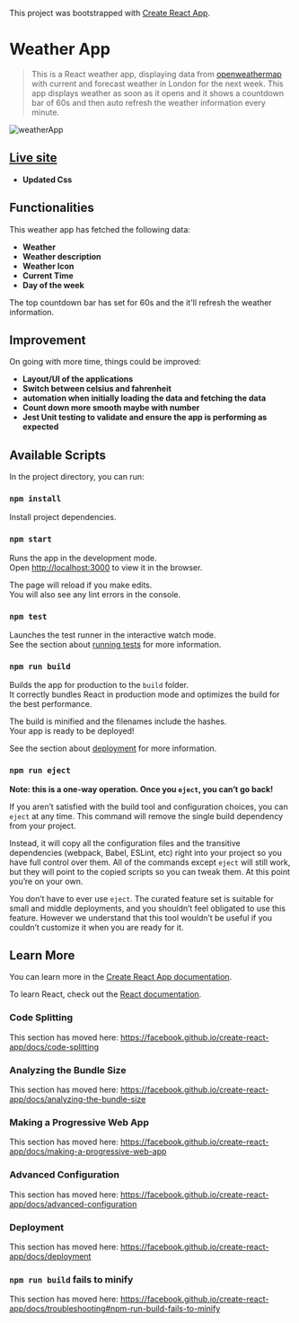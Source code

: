 This project was bootstrapped with [Create React App](https://github.com/facebook/create-react-app).

# Weather App

> This is a React weather app, displaying data from [openweathermap](https://openweathermap.org/) with current and forecast weather in London for the next week. This app displays weather as soon as it opens and it shows a countdown bar of 60s and then auto refresh the weather information every minute.

![weatherApp](https://user-images.githubusercontent.com/46029164/80312455-39796280-87dd-11ea-895f-0861994af975.gif)

## [Live site](https://weatherapp-zee.netlify.app/)
- **Updated Css**

## Functionalities

This weather app has fetched the following data: 
- **Weather**
- **Weather description** 
- **Weather Icon** 
- **Current Time** 
- **Day of the week** 

The top countdown bar has set for 60s and the it'll refresh the weather information.

## Improvement
On going with more time, things could be improved:
- **Layout/UI of the applications**
- **Switch between celsius and fahrenheit**
- **automation when initially loading the data and fetching the data**
- **Count down more smooth maybe with number**
- **Jest Unit testing to validate and ensure the app is performing as expected**


## Available Scripts

In the project directory, you can run:

### `npm install`
Install project dependencies.

### `npm start`

Runs the app in the development mode.<br />
Open [http://localhost:3000](http://localhost:3000) to view it in the browser.

The page will reload if you make edits.<br />
You will also see any lint errors in the console.

### `npm test`

Launches the test runner in the interactive watch mode.<br />
See the section about [running tests](https://facebook.github.io/create-react-app/docs/running-tests) for more information.

### `npm run build`

Builds the app for production to the `build` folder.<br />
It correctly bundles React in production mode and optimizes the build for the best performance.

The build is minified and the filenames include the hashes.<br />
Your app is ready to be deployed!

See the section about [deployment](https://facebook.github.io/create-react-app/docs/deployment) for more information.

### `npm run eject`

**Note: this is a one-way operation. Once you `eject`, you can’t go back!**

If you aren’t satisfied with the build tool and configuration choices, you can `eject` at any time. This command will remove the single build dependency from your project.

Instead, it will copy all the configuration files and the transitive dependencies (webpack, Babel, ESLint, etc) right into your project so you have full control over them. All of the commands except `eject` will still work, but they will point to the copied scripts so you can tweak them. At this point you’re on your own.

You don’t have to ever use `eject`. The curated feature set is suitable for small and middle deployments, and you shouldn’t feel obligated to use this feature. However we understand that this tool wouldn’t be useful if you couldn’t customize it when you are ready for it.

## Learn More

You can learn more in the [Create React App documentation](https://facebook.github.io/create-react-app/docs/getting-started).

To learn React, check out the [React documentation](https://reactjs.org/).

### Code Splitting

This section has moved here: https://facebook.github.io/create-react-app/docs/code-splitting

### Analyzing the Bundle Size

This section has moved here: https://facebook.github.io/create-react-app/docs/analyzing-the-bundle-size

### Making a Progressive Web App

This section has moved here: https://facebook.github.io/create-react-app/docs/making-a-progressive-web-app

### Advanced Configuration

This section has moved here: https://facebook.github.io/create-react-app/docs/advanced-configuration

### Deployment

This section has moved here: https://facebook.github.io/create-react-app/docs/deployment

### `npm run build` fails to minify

This section has moved here: https://facebook.github.io/create-react-app/docs/troubleshooting#npm-run-build-fails-to-minify
